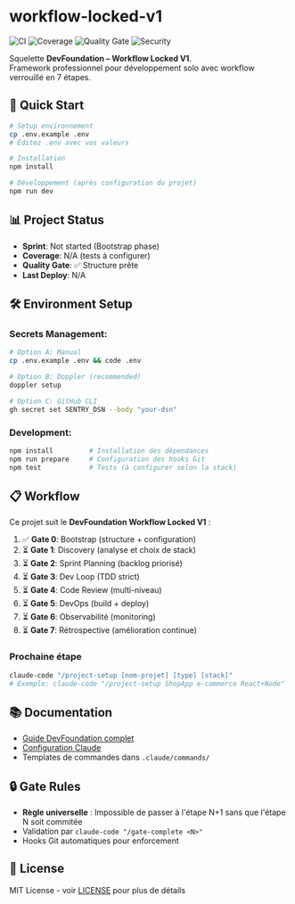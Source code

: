 # workflow-locked-v1

![CI](https://github.com/Equilibretech/workflow-locked-v1/actions/workflows/ci.yml/badge.svg)
![Coverage](https://img.shields.io/badge/coverage-80%25-brightgreen)
![Quality Gate](https://img.shields.io/badge/quality%20gate-passing-brightgreen)
![Security](https://img.shields.io/badge/security%20audit-passing-brightgreen)

Squelette **DevFoundation – Workflow Locked V1**.  
Framework professionnel pour développement solo avec workflow verrouillé en 7 étapes.

## 🚀 Quick Start

```bash
# Setup environnement
cp .env.example .env
# Éditez .env avec vos valeurs

# Installation
npm install

# Développement (après configuration du projet)
npm run dev
```

## 📊 Project Status

- **Sprint**: Not started (Bootstrap phase)
- **Coverage**: N/A (tests à configurer)
- **Quality Gate**: ✅ Structure prête
- **Last Deploy**: N/A

## 🛠️ Environment Setup

### Secrets Management:

```bash
# Option A: Manual
cp .env.example .env && code .env

# Option B: Doppler (recommended)
doppler setup

# Option C: GitHub CLI  
gh secret set SENTRY_DSN --body "your-dsn"
```

### Development:

```bash
npm install         # Installation des dépendances
npm run prepare     # Configuration des hooks Git
npm test            # Tests (à configurer selon la stack)
```

## 📋 Workflow

Ce projet suit le **DevFoundation Workflow Locked V1** :

1. ✅ **Gate 0**: Bootstrap (structure + configuration)
2. ⏳ **Gate 1**: Discovery (analyse et choix de stack)
3. ⏳ **Gate 2**: Sprint Planning (backlog priorisé)
4. ⏳ **Gate 3**: Dev Loop (TDD strict)
5. ⏳ **Gate 4**: Code Review (multi-niveau)
6. ⏳ **Gate 5**: DevOps (build + deploy)
7. ⏳ **Gate 6**: Observabilité (monitoring)
8. ⏳ **Gate 7**: Rétrospective (amélioration continue)

### Prochaine étape

```bash
claude-code "/project-setup [nom-projet] [type] [stack]"
# Exemple: claude-code "/project-setup ShopApp e-commerce React+Node"
```

## 📚 Documentation

- [Guide DevFoundation complet](docs/DEVFOUNDATION-GUIDE.md)
- [Configuration Claude](CLAUDE.md)
- Templates de commandes dans `.claude/commands/`

## 🔒 Gate Rules

- **Règle universelle** : Impossible de passer à l'étape N+1 sans que l'étape N soit commitée
- Validation par `claude-code "/gate-complete <N>"`
- Hooks Git automatiques pour enforcement

## 📄 License

MIT License - voir [LICENSE](LICENSE) pour plus de détails